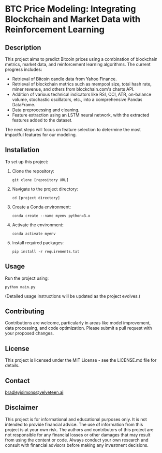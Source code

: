 # BTC Price Modeling: Integrating Blockchain and Market Data with Reinforcement Learning

## Description

This project aims to predict Bitcoin prices using a combination of blockchain metrics, market data, and reinforcement learning algorithms. The current progress includes:

- Retrieval of Bitcoin candle data from Yahoo Finance.
- Retrieval of blockchain metrics such as mempool size, total hash rate, miner revenue, and others from blockchain.com's charts API.
- Addition of various technical indicators like RSI, CCI, ATR, on-balance volume, stochastic oscillators, etc., into a comprehensive Pandas DataFrame.
- Data preprocessing and cleaning.
- Feature extraction using an LSTM neural network, with the extracted features added to the dataset.

The next steps will focus on feature selection to determine the most impactful features for our modeling.

## Installation

To set up this project:

1. Clone the repository:

   ```
   git clone [repository URL]
   ```

2. Navigate to the project directory:

   ```
   cd [project directory]
   ```

3. Create a Conda environment:

   ```
   conda create --name myenv python=3.x
   ```

4. Activate the environment:

   ```
   conda activate myenv
   ```

5. Install required packages:
   ```
   pip install -r requirements.txt
   ```

## Usage

Run the project using:

```
python main.py
```

(Detailed usage instructions will be updated as the project evolves.)

## Contributing

Contributions are welcome, particularly in areas like model improvement, data processing, and code optimization. Please submit a pull request with your proposed changes.

## License

This project is licensed under the MIT License - see the LICENSE.md file for details.

## Contact

bradleyjsimons@velveteen.ai

## Disclaimer

This project is for informational and educational purposes only. It is not intended to provide financial advice. The use of information from this project is at your own risk. The authors and contributors of this project are not responsible for any financial losses or other damages that may result from using the content or code. Always conduct your own research and consult with financial advisors before making any investment decisions.
